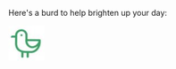 Here's a burd to help brighten up your day: 

![burd](https://github.com/genNAowl/genNAowl/blob/main/burd.jpg)
